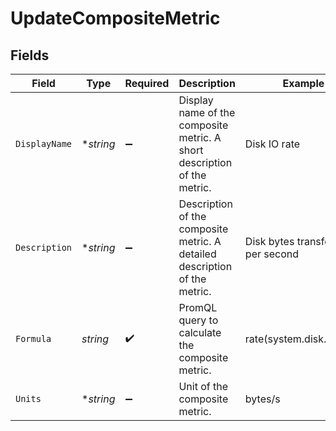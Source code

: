 # UpdateCompositeMetric


## Fields

| Field                                                                      | Type                                                                       | Required                                                                   | Description                                                                | Example                                                                    |
| -------------------------------------------------------------------------- | -------------------------------------------------------------------------- | -------------------------------------------------------------------------- | -------------------------------------------------------------------------- | -------------------------------------------------------------------------- |
| `DisplayName`                                                              | **string*                                                                  | :heavy_minus_sign:                                                         | Display name of the composite metric. A short description of the metric.   | Disk IO rate                                                               |
| `Description`                                                              | **string*                                                                  | :heavy_minus_sign:                                                         | Description of the composite metric. A detailed description of the metric. | Disk bytes transferred per second                                          |
| `Formula`                                                                  | *string*                                                                   | :heavy_check_mark:                                                         | PromQL query to calculate the composite metric.                            | rate(system.disk.io[5m])                                                   |
| `Units`                                                                    | **string*                                                                  | :heavy_minus_sign:                                                         | Unit of the composite metric.                                              | bytes/s                                                                    |